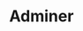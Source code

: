<!-- generated by markdown-notes-tree -->

# Adminer

<!-- optional markdown-notes-tree directory description starts here -->

<!-- optional markdown-notes-tree directory description ends here -->


